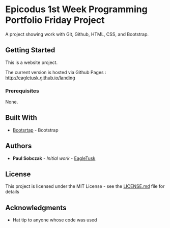 # Epicodus 1st Week Programming Portfolio Friday Project

A project showing work with Git, Github, HTML, CSS, and Bootstrap.

## Getting Started

This is a website project.

The current version is hosted via Github Pages : http://eagletusk.github.io/landing

### Prerequisites

None.

## Built With

* [Bootsrtap](https://getbootstrap.com/docs/4.1/getting-started/introduction/) - Bootstrap

## Authors

* **Paul Sobczak** - *Initial work* - [EagleTusk](https://github.com/Eagletusk)

## License

This project is licensed under the MIT License - see the [LICENSE.md](LICENSE.md) file for details

## Acknowledgments

* Hat tip to anyone whose code was used

